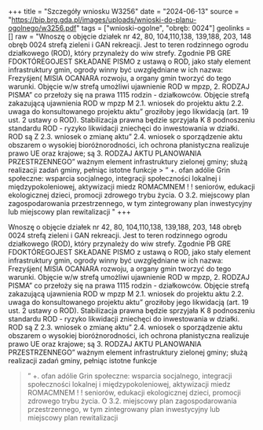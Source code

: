 +++
title = "Szczegóły wniosku W3256"
date = "2024-06-13"
source = "https://bip.brg.gda.pl/images/uploads/wnioski-do-planu-ogolnego/w3256.pdf"
tags = ["wnioski-ogolne", "obręb: 0024"]
geolinks = []
raw = "Wnoszę o objęcie działek nr 42, 80, 104,110,138, 139,188, 203, 148 obręb 0024 strefą zieleni i GAN rekreacji. Jest to teren rodzinnego ogrodu działkowego (ROD), który przynależy do wiw strefy. Zgodnie PB GRE FDOKTÓREGOJEST SKŁADANE PISMO z ustawą o ROD, jako stały element infrastruktury gmin, ogrody winny być uwzględniane w ich nazwa: Frezyśjen( MISIA OCANARA rozwoju, a organy gmin tworzyć do tego warunki. Objęcie w/w strefą umożliwi ujawnienie ROD w mpzp, 2. RODZAJ PISMA” co przełoży się na prawa 1115 rodzin - działkowców. Objęcie strefą zakazującą ujawnienia ROD w mpzp M 2.1. wniosek do projektu aktu  2.2. uwaga do konsultowanego projektu aktu” groziłoby jego likwidacją (art. 19 ust. 2 ustawy o ROD). Stabilizacja prawna będzie sprzyjała  K  8 podnoszeniu standardu ROD - ryzyko likwidacji zniechęci do inwestowania w działki. ROD są Z 2.3. wniosek o zmianę aktu”  2.4. wniosek o sporządzenie aktu obszarem o wysokiej bioróżnorodności, ich ochrona płanistyczna realizuje prawo UE oraz krajowe; są 3. RODZAJ AKTU PLANOWANIA PRZESTRZENNEGO” ważnym element infrastruktury zielonej gminy; służą realizacji zadań gminy, pełniąc istotne funkcje > ” +. ofan adólie Grin społeczne: wsparcia socjalnego, integracji społeczności lokalnej i międzypokoleniowej, aktywizacji miedz ROMACMNEM ! ! seniorów, edukacji ekologicznej dzieci, promocji zdrowego trybu życia. O 3.2. miejscowy plan zagospodarowania przestrzennego, w tym zintegrowany plan inwestycyjny lub miejscowy plan rewitalizacji "
+++

Wnoszę o objęcie działek nr 42, 80, 104,110,138, 139,188, 203, 148 obręb 0024 strefą zieleni i
GAN rekreacji. Jest to teren rodzinnego ogrodu działkowego (ROD), który przynależy do wiw strefy. Zgodnie
PB GRE FDOKTÓREGOJEST SKŁADANE PISMO z ustawą o ROD, jako stały element infrastruktury gmin, ogrody winny być uwzględniane w ich
nazwa: Frezyśjen( MISIA OCANARA rozwoju, a organy gmin tworzyć do tego warunki. Objęcie w/w strefą umożliwi ujawnienie ROD w mpzp,
2. RODZAJ PISMA” co przełoży się na prawa 1115 rodzin - działkowców. Objęcie strefą zakazującą ujawnienia ROD w mpzp
M 2.1. wniosek do projektu aktu  2.2. uwaga do konsultowanego projektu aktu” groziłoby jego likwidacją (art. 19 ust. 2 ustawy o ROD). Stabilizacja prawna będzie sprzyjała
 K  8 podnoszeniu standardu ROD - ryzyko likwidacji zniechęci do inwestowania w działki. ROD są
Z 2.3. wniosek o zmianę aktu”  2.4. wniosek o sporządzenie aktu obszarem o wysokiej bioróżnorodności, ich ochrona płanistyczna realizuje prawo UE oraz krajowe; są
3. RODZAJ AKTU PLANOWANIA PRZESTRZENNEGO” ważnym element infrastruktury zielonej gminy; służą realizacji zadań gminy, pełniąc istotne funkcje
> ” +. ofan adólie Grin społeczne: wsparcia socjalnego, integracji społeczności lokalnej i międzypokoleniowej, aktywizacji
miedz ROMACMNEM ! ! seniorów, edukacji ekologicznej dzieci, promocji zdrowego trybu życia.
O 3.2. miejscowy plan zagospodarowania przestrzennego, w tym zintegrowany plan inwestycyjny lub
miejscowy plan rewitalizacji 


